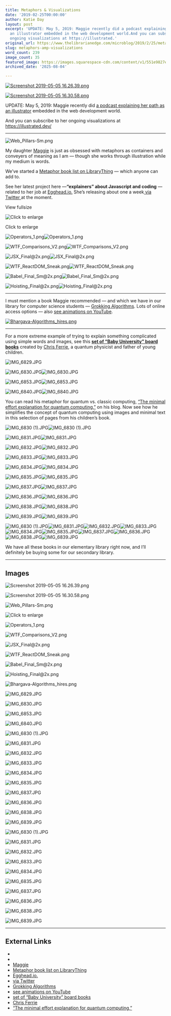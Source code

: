```yaml
---
title: Metaphors & Visualizations
date: '2019-02-25T00:00:00'
author: Katie Day
layout: post
excerpt: 'UPDATE: May 5, 2019: Maggie recently did a podcast explaining her path as
  an illustrator embedded in the web development world.And you can subscribe to her
  ongoing visualizations at https://illustrated.'
original_url: https://www.thelibrarianedge.com/microblog/2019/2/25/metaphors-amp-visualizations
slug: metaphors-amp-visualizations
word_count: 239
image_count: 35
featured_image: https://images.squarespace-cdn.com/content/v1/551e9827e4b0a00742213303/1557048488308-HF17PE1CTKN858ROPG48/Screenshot+2019-05-05+16.26.39.png
archived_date: '2025-08-04'

---
```


[ ![Screenshot 2019-05-05 16.26.39.png](https://images.squarespace-cdn.com/content/v1/551e9827e4b0a00742213303/1557048488308-HF17PE1CTKN858ROPG48/Screenshot+2019-05-05+16.26.39.png) ](https://egghead.io/podcasts/turning-technical-concepts-into-approachable-illustrated-metaphors-with-maggie-appleton)

[ ![Screenshot 2019-05-05 16.30.58.png](https://images.squarespace-cdn.com/content/v1/551e9827e4b0a00742213303/1557048945432-E83592ROHYS3CSY1169O/Screenshot+2019-05-05+16.30.58.png) ](https://illustrated.dev/)

UPDATE: May 5, 2019: Maggie recently did [a podcast explaining her path as an illustrator](https://egghead.io/podcasts/turning-technical-concepts-into-approachable-illustrated-metaphors-with-maggie-appleton) embedded in the web development world.

And you can subscribe to her ongoing visualizations at <https://illustrated.dev/>
* * *

![Web_Pillars-Sm.png](https://images.squarespace-cdn.com/content/v1/551e9827e4b0a00742213303/1551126442431-9S34ITYRKZI0GLUJ822B/Web_Pillars-Sm.png)

My daughter [Maggie](http://maggieappleton.com/) is just as obsessed with metaphors as containers and conveyers of meaning as I am — though she works through illustration while my medium is words.

We’ve started a [Metaphor book list on LibraryThing](https://www.librarything.com/list/20481/all/Metaphors-etc-) — which anyone can add to.

See her latest project here —**“explainers” about Javascript and coding** — related to her job at [Egghead.io.](https://egghead.io/) She’s releasing about one a week[ via Twitter ](https://twitter.com/Mappletons?lang=en)at the moment.

View fullsize

![Click to enlarge](https://images.squarespace-cdn.com/content/v1/551e9827e4b0a00742213303/1551126242208-VVUPPEG7H7G0U1NMFY4A/Web-Basics+copy%402x.png)

Click to enlarge

![Operators_1.png](https://images.squarespace-cdn.com/content/v1/551e9827e4b0a00742213303/1551126009973-YOO3B8FHGHB7VMT4ZLCQ/Operators_1.png)![Operators_1.png](https://images.squarespace-cdn.com/content/v1/551e9827e4b0a00742213303/1551126009973-YOO3B8FHGHB7VMT4ZLCQ/Operators_1.png?format=2500w)

![WTF_Comparisons_V2.png](https://images.squarespace-cdn.com/content/v1/551e9827e4b0a00742213303/1551125438450-KN4SUEQY13HAAJ5IAK02/WTF_Comparisons_V2.png)![WTF_Comparisons_V2.png](https://images.squarespace-cdn.com/content/v1/551e9827e4b0a00742213303/1551125438450-KN4SUEQY13HAAJ5IAK02/WTF_Comparisons_V2.png?format=2500w)

![JSX_Final@2x.png](https://images.squarespace-cdn.com/content/v1/551e9827e4b0a00742213303/1551125965607-AIFK9NEHG4UOKMTMFT0R/JSX_Final%402x.png)![JSX_Final@2x.png](https://images.squarespace-cdn.com/content/v1/551e9827e4b0a00742213303/1551125965607-AIFK9NEHG4UOKMTMFT0R/JSX_Final%402x.png?format=1500w)

![WTF_ReactDOM_Sneak.png](https://images.squarespace-cdn.com/content/v1/551e9827e4b0a00742213303/1551125130123-Q49MG4QN65G7C0SBHH07/WTF_ReactDOM_Sneak.png)![WTF_ReactDOM_Sneak.png](https://images.squarespace-cdn.com/content/v1/551e9827e4b0a00742213303/1551125130123-Q49MG4QN65G7C0SBHH07/WTF_ReactDOM_Sneak.png?format=2500w)

![Babel_Final_Sm@2x.png](https://images.squarespace-cdn.com/content/v1/551e9827e4b0a00742213303/1551125243642-6HHHNM32Q3RYDM1XT5BU/Babel_Final_Sm%402x.png)![Babel_Final_Sm@2x.png](https://images.squarespace-cdn.com/content/v1/551e9827e4b0a00742213303/1551125243642-6HHHNM32Q3RYDM1XT5BU/Babel_Final_Sm%402x.png?format=1500w)

![Hoisting_Final@2x.png](https://images.squarespace-cdn.com/content/v1/551e9827e4b0a00742213303/1551124824374-K3J9WQ3XED10N0W8G1A3/Hoisting_Final%402x.png)![Hoisting_Final@2x.png](https://images.squarespace-cdn.com/content/v1/551e9827e4b0a00742213303/1551124824374-K3J9WQ3XED10N0W8G1A3/Hoisting_Final%402x.png?format=2500w)
* * *

I must mention a book Maggie recommended — and which we have in our library for computer science students — [Grokking Algorithms](https://www.manning.com/books/grokking-algorithms). Lots of online access options — also [see animations on YouTube](https://www.youtube.com/watch?v=oo_sb4luiPo).

[ ![Bhargava-Algorithms_hires.png](https://images.squarespace-cdn.com/content/v1/551e9827e4b0a00742213303/1551127002670-CDB7WZC1JK3UXYI1YXX9/Bhargava-Algorithms_hires.png) ](https://www.manning.com/books/grokking-algorithms)
* * *

For a more extreme example of trying to explain something complicated using simple words and images, see this [**set of “Baby University” board books**](https://csferrie.com/books/) created by [Chris Ferrie](https://csferrie.com/), a quantum physicist and father of young children.

![IMG_6829.JPG](https://images.squarespace-cdn.com/content/v1/551e9827e4b0a00742213303/1551121394017-5RJK6LAT6DGD5T0AS9AR/IMG_6829.JPG)

![IMG_6830.JPG](https://images.squarespace-cdn.com/content/v1/551e9827e4b0a00742213303/1551120458078-JU6AYEPU0U0TXEWZ1QGK/IMG_6830.JPG)![IMG_6830.JPG](https://images.squarespace-cdn.com/content/v1/551e9827e4b0a00742213303/1551120458078-JU6AYEPU0U0TXEWZ1QGK/IMG_6830.JPG?format=300w)

![IMG_6853.JPG](https://images.squarespace-cdn.com/content/v1/551e9827e4b0a00742213303/1551120468944-N9SH2NOYK8VUV5E6K1IR/IMG_6853.JPG)![IMG_6853.JPG](https://images.squarespace-cdn.com/content/v1/551e9827e4b0a00742213303/1551120468944-N9SH2NOYK8VUV5E6K1IR/IMG_6853.JPG?format=300w)

![IMG_6840.JPG](https://images.squarespace-cdn.com/content/v1/551e9827e4b0a00742213303/1551120562566-CK5FGTUO17V3T6ICJ9D3/IMG_6840.JPG)![IMG_6840.JPG](https://images.squarespace-cdn.com/content/v1/551e9827e4b0a00742213303/1551120562566-CK5FGTUO17V3T6ICJ9D3/IMG_6840.JPG?format=300w)

You can read his metaphor for quantum vs. classic computing, [“The minimal effort explanation for quantum computing,”](https://csferrie.com/2019/02/08/the-minimal-effort-explanation-of-quantum-computing/) on his blog. Now see how he simplifies the concept of quantum computing using images and minimal text in this selection of pages from his children’s book.

![IMG_6830 \(1\).JPG](https://images.squarespace-cdn.com/content/v1/551e9827e4b0a00742213303/1551120832615-QZAMU17G15FEIE65X6ZV/IMG_6830+%281%29.JPG)![IMG_6830 \(1\).JPG](https://images.squarespace-cdn.com/content/v1/551e9827e4b0a00742213303/1551120832615-QZAMU17G15FEIE65X6ZV/IMG_6830+%281%29.JPG?format=750w)

![IMG_6831.JPG](https://images.squarespace-cdn.com/content/v1/551e9827e4b0a00742213303/1551120206288-VPDF8BLT7PWOG5YMBMED/IMG_6831.JPG)![IMG_6831.JPG](https://images.squarespace-cdn.com/content/v1/551e9827e4b0a00742213303/1551120206288-VPDF8BLT7PWOG5YMBMED/IMG_6831.JPG?format=750w)

![IMG_6832.JPG](https://images.squarespace-cdn.com/content/v1/551e9827e4b0a00742213303/1551120204791-X95CVGD220LNFAPVISC9/IMG_6832.JPG)![IMG_6832.JPG](https://images.squarespace-cdn.com/content/v1/551e9827e4b0a00742213303/1551120204791-X95CVGD220LNFAPVISC9/IMG_6832.JPG?format=750w)

![IMG_6833.JPG](https://images.squarespace-cdn.com/content/v1/551e9827e4b0a00742213303/1551120202128-AYZMHFEGDHES1BV2KFHN/IMG_6833.JPG)![IMG_6833.JPG](https://images.squarespace-cdn.com/content/v1/551e9827e4b0a00742213303/1551120202128-AYZMHFEGDHES1BV2KFHN/IMG_6833.JPG?format=750w)

![IMG_6834.JPG](https://images.squarespace-cdn.com/content/v1/551e9827e4b0a00742213303/1551120199238-DZ0IPCBBKLB3SPQ93SFE/IMG_6834.JPG)![IMG_6834.JPG](https://images.squarespace-cdn.com/content/v1/551e9827e4b0a00742213303/1551120199238-DZ0IPCBBKLB3SPQ93SFE/IMG_6834.JPG?format=750w)

![IMG_6835.JPG](https://images.squarespace-cdn.com/content/v1/551e9827e4b0a00742213303/1551120196942-GQYPU9X3WPZ05L625TXA/IMG_6835.JPG)![IMG_6835.JPG](https://images.squarespace-cdn.com/content/v1/551e9827e4b0a00742213303/1551120196942-GQYPU9X3WPZ05L625TXA/IMG_6835.JPG?format=750w)

![IMG_6837.JPG](https://images.squarespace-cdn.com/content/v1/551e9827e4b0a00742213303/1551120193192-MEU5YJQMLRD9OLOBWPFO/IMG_6837.JPG)![IMG_6837.JPG](https://images.squarespace-cdn.com/content/v1/551e9827e4b0a00742213303/1551120193192-MEU5YJQMLRD9OLOBWPFO/IMG_6837.JPG?format=750w)

![IMG_6836.JPG](https://images.squarespace-cdn.com/content/v1/551e9827e4b0a00742213303/1551120194206-LJXII0W9LI1Q19QUHCDZ/IMG_6836.JPG)![IMG_6836.JPG](https://images.squarespace-cdn.com/content/v1/551e9827e4b0a00742213303/1551120194206-LJXII0W9LI1Q19QUHCDZ/IMG_6836.JPG?format=750w)

![IMG_6838.JPG](https://images.squarespace-cdn.com/content/v1/551e9827e4b0a00742213303/1551120188924-JS8GN2W7LDOOKTHIOLDG/IMG_6838.JPG)![IMG_6838.JPG](https://images.squarespace-cdn.com/content/v1/551e9827e4b0a00742213303/1551120188924-JS8GN2W7LDOOKTHIOLDG/IMG_6838.JPG?format=750w)

![IMG_6839.JPG](https://images.squarespace-cdn.com/content/v1/551e9827e4b0a00742213303/1551120187971-VX2M9R4ODGS7ROICY767/IMG_6839.JPG)![IMG_6839.JPG](https://images.squarespace-cdn.com/content/v1/551e9827e4b0a00742213303/1551120187971-VX2M9R4ODGS7ROICY767/IMG_6839.JPG?format=750w)

![IMG_6830 \(1\).JPG](https://images.squarespace-cdn.com/content/v1/551e9827e4b0a00742213303/1551120832615-QZAMU17G15FEIE65X6ZV/IMG_6830+%281%29.JPG)![IMG_6831.JPG](https://images.squarespace-cdn.com/content/v1/551e9827e4b0a00742213303/1551120206288-VPDF8BLT7PWOG5YMBMED/IMG_6831.JPG)![IMG_6832.JPG](https://images.squarespace-cdn.com/content/v1/551e9827e4b0a00742213303/1551120204791-X95CVGD220LNFAPVISC9/IMG_6832.JPG)![IMG_6833.JPG](https://images.squarespace-cdn.com/content/v1/551e9827e4b0a00742213303/1551120202128-AYZMHFEGDHES1BV2KFHN/IMG_6833.JPG)![IMG_6834.JPG](https://images.squarespace-cdn.com/content/v1/551e9827e4b0a00742213303/1551120199238-DZ0IPCBBKLB3SPQ93SFE/IMG_6834.JPG)![IMG_6835.JPG](https://images.squarespace-cdn.com/content/v1/551e9827e4b0a00742213303/1551120196942-GQYPU9X3WPZ05L625TXA/IMG_6835.JPG)![IMG_6837.JPG](https://images.squarespace-cdn.com/content/v1/551e9827e4b0a00742213303/1551120193192-MEU5YJQMLRD9OLOBWPFO/IMG_6837.JPG)![IMG_6836.JPG](https://images.squarespace-cdn.com/content/v1/551e9827e4b0a00742213303/1551120194206-LJXII0W9LI1Q19QUHCDZ/IMG_6836.JPG)![IMG_6838.JPG](https://images.squarespace-cdn.com/content/v1/551e9827e4b0a00742213303/1551120188924-JS8GN2W7LDOOKTHIOLDG/IMG_6838.JPG)![IMG_6839.JPG](https://images.squarespace-cdn.com/content/v1/551e9827e4b0a00742213303/1551120187971-VX2M9R4ODGS7ROICY767/IMG_6839.JPG)

We have all these books in our elementary library right now, and I’ll definitely be buying some for our secondary library.

---

## Images

![Screenshot 2019-05-05 16.26.39.png](https://images.squarespace-cdn.com/content/v1/551e9827e4b0a00742213303/1557048488308-HF17PE1CTKN858ROPG48/Screenshot+2019-05-05+16.26.39.png)

![Screenshot 2019-05-05 16.30.58.png](https://images.squarespace-cdn.com/content/v1/551e9827e4b0a00742213303/1557048945432-E83592ROHYS3CSY1169O/Screenshot+2019-05-05+16.30.58.png)

![Web_Pillars-Sm.png](https://images.squarespace-cdn.com/content/v1/551e9827e4b0a00742213303/1551126442431-9S34ITYRKZI0GLUJ822B/Web_Pillars-Sm.png)

![Click to enlarge](https://images.squarespace-cdn.com/content/v1/551e9827e4b0a00742213303/1551126242208-VVUPPEG7H7G0U1NMFY4A/Web-Basics+copy%402x.png)

![Operators_1.png](https://images.squarespace-cdn.com/content/v1/551e9827e4b0a00742213303/1551126009973-YOO3B8FHGHB7VMT4ZLCQ/Operators_1.png?format=2500w)

![WTF_Comparisons_V2.png](https://images.squarespace-cdn.com/content/v1/551e9827e4b0a00742213303/1551125438450-KN4SUEQY13HAAJ5IAK02/WTF_Comparisons_V2.png?format=2500w)

![JSX_Final@2x.png](https://images.squarespace-cdn.com/content/v1/551e9827e4b0a00742213303/1551125965607-AIFK9NEHG4UOKMTMFT0R/JSX_Final%402x.png?format=1500w)

![WTF_ReactDOM_Sneak.png](https://images.squarespace-cdn.com/content/v1/551e9827e4b0a00742213303/1551125130123-Q49MG4QN65G7C0SBHH07/WTF_ReactDOM_Sneak.png?format=2500w)

![Babel_Final_Sm@2x.png](https://images.squarespace-cdn.com/content/v1/551e9827e4b0a00742213303/1551125243642-6HHHNM32Q3RYDM1XT5BU/Babel_Final_Sm%402x.png?format=1500w)

![Hoisting_Final@2x.png](https://images.squarespace-cdn.com/content/v1/551e9827e4b0a00742213303/1551124824374-K3J9WQ3XED10N0W8G1A3/Hoisting_Final%402x.png?format=2500w)

![Bhargava-Algorithms_hires.png](https://images.squarespace-cdn.com/content/v1/551e9827e4b0a00742213303/1551127002670-CDB7WZC1JK3UXYI1YXX9/Bhargava-Algorithms_hires.png)

![IMG_6829.JPG](https://images.squarespace-cdn.com/content/v1/551e9827e4b0a00742213303/1551121394017-5RJK6LAT6DGD5T0AS9AR/IMG_6829.JPG)

![IMG_6830.JPG](https://images.squarespace-cdn.com/content/v1/551e9827e4b0a00742213303/1551120458078-JU6AYEPU0U0TXEWZ1QGK/IMG_6830.JPG?format=300w)

![IMG_6853.JPG](https://images.squarespace-cdn.com/content/v1/551e9827e4b0a00742213303/1551120468944-N9SH2NOYK8VUV5E6K1IR/IMG_6853.JPG?format=300w)

![IMG_6840.JPG](https://images.squarespace-cdn.com/content/v1/551e9827e4b0a00742213303/1551120562566-CK5FGTUO17V3T6ICJ9D3/IMG_6840.JPG?format=300w)

![IMG_6830 (1).JPG](https://images.squarespace-cdn.com/content/v1/551e9827e4b0a00742213303/1551120832615-QZAMU17G15FEIE65X6ZV/IMG_6830+%281%29.JPG?format=750w)

![IMG_6831.JPG](https://images.squarespace-cdn.com/content/v1/551e9827e4b0a00742213303/1551120206288-VPDF8BLT7PWOG5YMBMED/IMG_6831.JPG?format=750w)

![IMG_6832.JPG](https://images.squarespace-cdn.com/content/v1/551e9827e4b0a00742213303/1551120204791-X95CVGD220LNFAPVISC9/IMG_6832.JPG?format=750w)

![IMG_6833.JPG](https://images.squarespace-cdn.com/content/v1/551e9827e4b0a00742213303/1551120202128-AYZMHFEGDHES1BV2KFHN/IMG_6833.JPG?format=750w)

![IMG_6834.JPG](https://images.squarespace-cdn.com/content/v1/551e9827e4b0a00742213303/1551120199238-DZ0IPCBBKLB3SPQ93SFE/IMG_6834.JPG?format=750w)

![IMG_6835.JPG](https://images.squarespace-cdn.com/content/v1/551e9827e4b0a00742213303/1551120196942-GQYPU9X3WPZ05L625TXA/IMG_6835.JPG?format=750w)

![IMG_6837.JPG](https://images.squarespace-cdn.com/content/v1/551e9827e4b0a00742213303/1551120193192-MEU5YJQMLRD9OLOBWPFO/IMG_6837.JPG?format=750w)

![IMG_6836.JPG](https://images.squarespace-cdn.com/content/v1/551e9827e4b0a00742213303/1551120194206-LJXII0W9LI1Q19QUHCDZ/IMG_6836.JPG?format=750w)

![IMG_6838.JPG](https://images.squarespace-cdn.com/content/v1/551e9827e4b0a00742213303/1551120188924-JS8GN2W7LDOOKTHIOLDG/IMG_6838.JPG?format=750w)

![IMG_6839.JPG](https://images.squarespace-cdn.com/content/v1/551e9827e4b0a00742213303/1551120187971-VX2M9R4ODGS7ROICY767/IMG_6839.JPG?format=750w)

![IMG_6830 (1).JPG](https://images.squarespace-cdn.com/content/v1/551e9827e4b0a00742213303/1551120832615-QZAMU17G15FEIE65X6ZV/IMG_6830+%281%29.JPG)

![IMG_6831.JPG](https://images.squarespace-cdn.com/content/v1/551e9827e4b0a00742213303/1551120206288-VPDF8BLT7PWOG5YMBMED/IMG_6831.JPG)

![IMG_6832.JPG](https://images.squarespace-cdn.com/content/v1/551e9827e4b0a00742213303/1551120204791-X95CVGD220LNFAPVISC9/IMG_6832.JPG)

![IMG_6833.JPG](https://images.squarespace-cdn.com/content/v1/551e9827e4b0a00742213303/1551120202128-AYZMHFEGDHES1BV2KFHN/IMG_6833.JPG)

![IMG_6834.JPG](https://images.squarespace-cdn.com/content/v1/551e9827e4b0a00742213303/1551120199238-DZ0IPCBBKLB3SPQ93SFE/IMG_6834.JPG)

![IMG_6835.JPG](https://images.squarespace-cdn.com/content/v1/551e9827e4b0a00742213303/1551120196942-GQYPU9X3WPZ05L625TXA/IMG_6835.JPG)

![IMG_6837.JPG](https://images.squarespace-cdn.com/content/v1/551e9827e4b0a00742213303/1551120193192-MEU5YJQMLRD9OLOBWPFO/IMG_6837.JPG)

![IMG_6836.JPG](https://images.squarespace-cdn.com/content/v1/551e9827e4b0a00742213303/1551120194206-LJXII0W9LI1Q19QUHCDZ/IMG_6836.JPG)

![IMG_6838.JPG](https://images.squarespace-cdn.com/content/v1/551e9827e4b0a00742213303/1551120188924-JS8GN2W7LDOOKTHIOLDG/IMG_6838.JPG)

![IMG_6839.JPG](https://images.squarespace-cdn.com/content/v1/551e9827e4b0a00742213303/1551120187971-VX2M9R4ODGS7ROICY767/IMG_6839.JPG)



---

## External Links

- [](https://egghead.io/podcasts/turning-technical-concepts-into-approachable-illustrated-metaphors-with-maggie-appleton)
- [](https://illustrated.dev/)
- [Maggie](http://maggieappleton.com/)
- [Metaphor book list on LibraryThing](https://www.librarything.com/list/20481/all/Metaphors-etc-)
- [Egghead.io.](https://egghead.io/)
- [via Twitter](https://twitter.com/Mappletons?lang=en)
- [Grokking Algorithms](https://www.manning.com/books/grokking-algorithms)
- [see animations on YouTube](https://www.youtube.com/watch?v=oo_sb4luiPo)
- [set of “Baby University” board books](https://csferrie.com/books/)
- [Chris Ferrie](https://csferrie.com/)
- [“The minimal effort explanation for quantum computing,”](https://csferrie.com/2019/02/08/the-minimal-effort-explanation-of-quantum-computing/)
